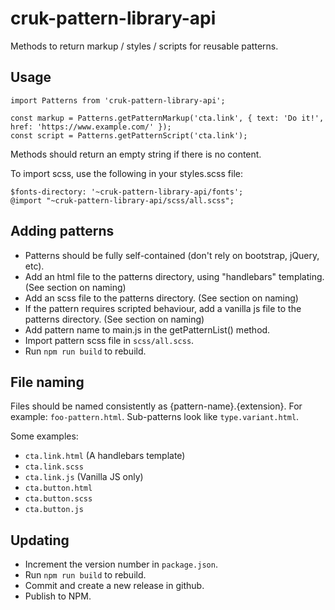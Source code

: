 # cruk-pattern-library-api
Methods to return markup / styles / scripts for reusable patterns.

## Usage

```
import Patterns from 'cruk-pattern-library-api';

const markup = Patterns.getPatternMarkup('cta.link', { text: 'Do it!', href: 'https://www.example.com/' });
const script = Patterns.getPatternScript('cta.link');
```

Methods should return an empty string if there is no content.

To import scss, use the following in your styles.scss file:

```
$fonts-directory: '~cruk-pattern-library-api/fonts';
@import "~cruk-pattern-library-api/scss/all.scss";
```

## Adding patterns

* Patterns should be fully self-contained (don't rely on bootstrap, jQuery, etc).
* Add an html file to the patterns directory, using "handlebars" templating. (See section on naming)
* Add an scss file to the patterns directory. (See section on naming)
* If the pattern requires scripted behaviour, add a vanilla js file to the patterns directory. (See section on naming)
* Add pattern name to main.js in the getPatternList() method.
* Import pattern scss file in `scss/all.scss`.
* Run `npm run build` to rebuild.

## File naming

Files should be named consistently as {pattern-name}.{extension}.
For example: `foo-pattern.html`. Sub-patterns look like `type.variant.html`.

Some examples:
* `cta.link.html` (A handlebars template)
* `cta.link.scss`
* `cta.link.js` (Vanilla JS only)
* `cta.button.html`
* `cta.button.scss`
* `cta.button.js`

## Updating

* Increment the version number in `package.json`.
* Run `npm run build` to rebuild.
* Commit and create a new release in github.
* Publish to NPM.
